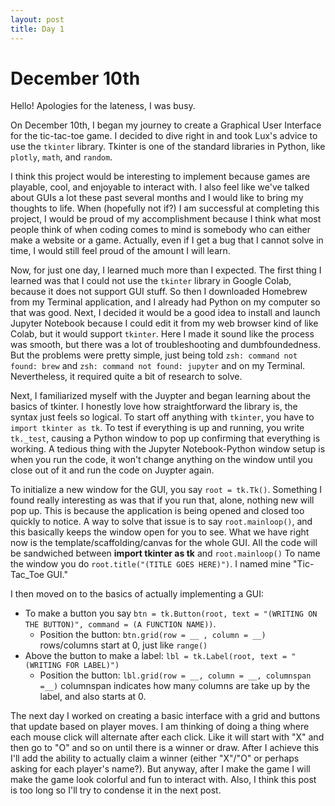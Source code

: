 ```yaml
---
layout: post
title: Day 1
---
```


# December 10th

Hello! Apologies for the lateness, I was busy.

  On December 10th, I began my journey to create a Graphical User Interface for the tic-tac-toe game. I decided to dive right in and took Lux's advice to use the `tkinter` library. Tkinter is one of the standard libraries in Python, like `plotly`, `math`, and `random`.

  I think this project would be interesting to implement because games are playable, cool, and enjoyable to interact with. I also feel like we've talked about GUIs a lot these past several months and I would like to bring my thoughts to life. When (hopefully not if?) I am successful at completing this project, I would be proud of my accomplishment because I think what most people think of when coding comes to mind is somebody who can either make a website or a game. Actually, even if I get a bug that I cannot solve in time, I would still feel proud of the amount I will learn. 
  
  Now, for just one day, I learned much more than I expected. The first thing I learned was that I could not use the `tkinter` library in Google Colab, because it does not support GUI stuff. So then I downloaded Homebrew from my Terminal application, and I already had Python on my computer so that was good. Next, I decided it would be a good idea to install and launch Jupyter Notebook because I could edit it from my web browser kind of like Colab, but it would support `tkinter`. Here I made it sound like the process was smooth, but there was a lot of troubleshooting and dumbfoundedness. But the problems were pretty simple, just being told `zsh: command not found: brew` and `zsh: command not found: jupyter` and on my Terminal. Nevertheless, it required quite a bit of research to solve.   
  
  Next, I familiarized myself with the Juypter and began learning about the basics of tkinter. I honestly love how straightforward the library is, the syntax just feels so logical. To start off anything with `tkinter`, you have to `import tkinter as tk`. To test if everything is up and running, you write `tk._test`, causing a Python window to pop up confirming that everything is working. A tedious thing with the Jupyter Notebook-Python window setup is when you run the code, it won't change anything on the window until you close out of it and run the code on Juypter again.  
  
  To initialize a new window for the GUI, you say `root = tk.Tk()`. Something I found really interesting as was that if you run that, alone, nothing new will pop up. This is because the application is being opened and closed too quickly to notice. A way to solve that issue is to say `root.mainloop()`, and this basically keeps the window open for you to see. What we have right now is the template/scaffolding/canvas for the whole GUI. All the code will be sandwiched between **import tkinter as tk** and `root.mainloop()` To name the window you do `root.title("(TITLE GOES HERE)")`. I named mine "Tic-Tac_Toe GUI."
  
  I then moved on to the basics of actually implementing a GUI: 
  - To make a button you say `btn = tk.Button(root, text = "(WRITING ON THE BUTTON)", command = (A FUNCTION NAME))`.
      - Position the button: `btn.grid(row = __ , column = __)` rows/columns start at 0, just like `range()`
  - Above the button to make a label: `lbl = tk.Label(root, text = "(WRITING FOR LABEL)")`
      - Position the button: `lbl.grid(row = __, column = __, columnspan =__)` columnspan indicates how many columns are take up         by the label, and also starts at 0.  

The next day I worked on creating a basic interface with a grid and buttons that update based on player moves. I am thinking of doing a thing where each mouse click will alternate after each click. Like it will start with "X" and then go to "O" and so on until there is a winner or draw. After I achieve this I'll add the ability to actually claim a winner (either "X"/"O" or perhaps asking for each player's name?). But anyway, after I make the game I will make the game look colorful and fun to interact with. Also, I think this post is too long so I'll try to condense it in the next post. 

